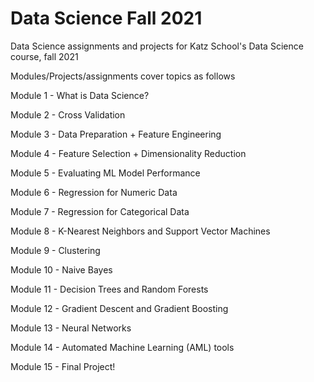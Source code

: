 # Data Science Fall 2021

Data Science assignments and projects for Katz School's Data Science course, fall 2021

Modules/Projects/assignments cover topics as follows

Module 1 - What is Data Science?

Module 2 - Cross Validation

Module 3 - Data Preparation + Feature Engineering

Module 4 - Feature Selection + Dimensionality Reduction

Module 5 - Evaluating ML Model Performance

Module 6 - Regression for Numeric Data

Module 7 - Regression for Categorical Data

Module 8 - K-Nearest Neighbors and Support Vector Machines

Module 9 - Clustering

Module 10 - Naive Bayes

Module 11 - Decision Trees and Random Forests

Module 12 - Gradient Descent and Gradient Boosting

Module 13 - Neural Networks

Module 14 - Automated Machine Learning (AML) tools

Module 15 - Final Project!
